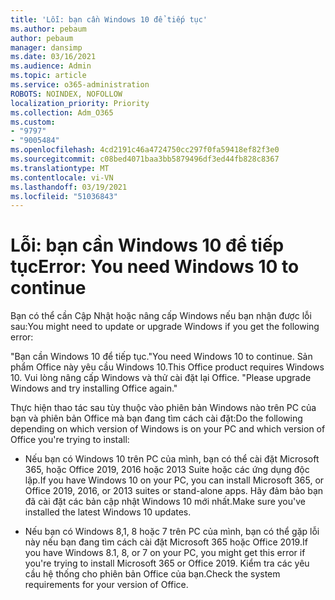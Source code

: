 ```yaml
---
title: 'Lỗi: bạn cần Windows 10 để tiếp tục'
ms.author: pebaum
author: pebaum
manager: dansimp
ms.date: 03/16/2021
ms.audience: Admin
ms.topic: article
ms.service: o365-administration
ROBOTS: NOINDEX, NOFOLLOW
localization_priority: Priority
ms.collection: Adm_O365
ms.custom:
- "9797"
- "9005484"
ms.openlocfilehash: 4cd2191c46a4724750cc297f0fa59418ef82f3e0
ms.sourcegitcommit: c08bed4071baa3bb5879496df3ed44fb828c8367
ms.translationtype: MT
ms.contentlocale: vi-VN
ms.lasthandoff: 03/19/2021
ms.locfileid: "51036843"
---
```

# <a name="error-you-need-windows-10-to-continue"></a><span data-ttu-id="ba97c-102">Lỗi: bạn cần Windows 10 để tiếp tục</span><span class="sxs-lookup"><span data-stu-id="ba97c-102">Error: You need Windows 10 to continue</span></span>

<span data-ttu-id="ba97c-103">Bạn có thể cần Cập Nhật hoặc nâng cấp Windows nếu bạn nhận được lỗi sau:</span><span class="sxs-lookup"><span data-stu-id="ba97c-103">You might need to update or upgrade Windows if you get the following error:</span></span>

<span data-ttu-id="ba97c-104">"Bạn cần Windows 10 để tiếp tục.</span><span class="sxs-lookup"><span data-stu-id="ba97c-104">"You need Windows 10 to continue.</span></span> <span data-ttu-id="ba97c-105">Sản phẩm Office này yêu cầu Windows 10.</span><span class="sxs-lookup"><span data-stu-id="ba97c-105">This Office product requires Windows 10.</span></span> <span data-ttu-id="ba97c-106">Vui lòng nâng cấp Windows và thử cài đặt lại Office. "</span><span class="sxs-lookup"><span data-stu-id="ba97c-106">Please upgrade Windows and try installing Office again."</span></span>

<span data-ttu-id="ba97c-107">Thực hiện thao tác sau tùy thuộc vào phiên bản Windows nào trên PC của bạn và phiên bản Office mà bạn đang tìm cách cài đặt:</span><span class="sxs-lookup"><span data-stu-id="ba97c-107">Do the following depending on which version of Windows is on your PC and which version of Office you're trying to install:</span></span>

- <span data-ttu-id="ba97c-108">Nếu bạn có Windows 10 trên PC của mình, bạn có thể cài đặt Microsoft 365, hoặc Office 2019, 2016 hoặc 2013 Suite hoặc các ứng dụng độc lập.</span><span class="sxs-lookup"><span data-stu-id="ba97c-108">If you have Windows 10 on your PC, you can install Microsoft 365, or Office 2019, 2016, or 2013 suites or stand-alone apps.</span></span> <span data-ttu-id="ba97c-109">Hãy đảm bảo bạn đã cài đặt các bản cập nhật Windows 10 mới nhất.</span><span class="sxs-lookup"><span data-stu-id="ba97c-109">Make sure you've installed the latest Windows 10 updates.</span></span>

- <span data-ttu-id="ba97c-110">Nếu bạn có Windows 8,1, 8 hoặc 7 trên PC của mình, bạn có thể gặp lỗi này nếu bạn đang tìm cách cài đặt Microsoft 365 hoặc Office 2019.</span><span class="sxs-lookup"><span data-stu-id="ba97c-110">If you have Windows 8.1, 8, or 7 on your PC, you might get this error if you're trying to install Microsoft 365 or Office 2019.</span></span> <span data-ttu-id="ba97c-111">Kiểm tra các yêu cầu hệ thống cho phiên bản Office của bạn.</span><span class="sxs-lookup"><span data-stu-id="ba97c-111">Check the system requirements for your version of Office.</span></span>